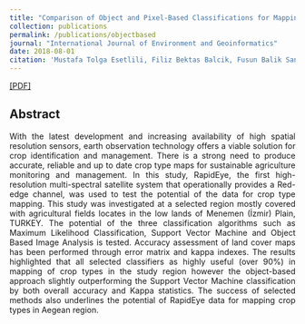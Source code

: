 ```yaml
---
title: "Comparison of Object and Pixel-Based Classifications for Mapping Crops using Rapideye Imagery: A Case Study of Menemen Plain, Turkey"
collection: publications
permalink: /publications/objectbased
journal: "International Journal of Environment and Geoinformatics"
date: 2018-08-01
citation: 'Mustafa Tolga Esetlili, Filiz Bektas Balcik, Fusun Balik Sanli, Kaan Kalkan, <b>Mustafa Ustuner</b>, Cigdem Goksel, Cem Gazioglu and Yusuf Kurucu, “Comparison of Object and Pixel-Based Classifications For Mapping Crops Using Rapideye Imagery: A Case Study Of Menemen Plain, Turkey,” International Journal of Environment and Geoinformatics, vol. 5, no. 2, pp. 231–243, Aug. 2018.'
---
```

[[PDF]](https://mustuner.github.io/files/objectbased.pdf)

## Abstract
<p align="justify">
With the latest development and increasing availability of high spatial resolution sensors, earth observation technology offers a viable solution for crop identification and management. There is a strong need to produce accurate, reliable and up to date crop type maps for sustainable agriculture monitoring and management. In this study, RapidEye, the first high-resolution multi-spectral satellite system that operationally provides a Red-edge channel, was used to test the potential of the data for crop type mapping. This study was investigated at a selected region mostly covered with agricultural fields locates in the low lands of Menemen (İzmir) Plain, TURKEY. The potential of the three classification algorithms such as Maximum Likelihood Classification, Support Vector Machine and Object Based Image Analysis is tested. Accuracy assessment of land cover maps has been performed through error matrix and kappa indexes. The results highlighted that all selected classifiers as highly useful (over 90%) in mapping of crop types in the study region however the object-based approach slightly outperforming the Support Vector Machine classification by both overall accuracy and Kappa statistics. The success of selected methods also underlines the potential of RapidEye data for mapping crop types in Aegean region.
</p> 

